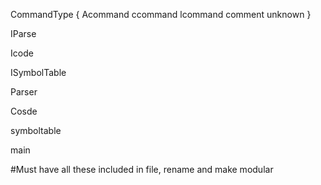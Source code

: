 CommandType { Acommand ccommand lcommand comment unknown }

IParse

Icode

ISymbolTable

Parser

Cosde

symboltable

main

#Must have all these included in file, rename and make modular

